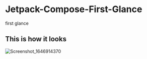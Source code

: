 # Jetpack-Compose-First-Glance
first glance
## This is how it looks

![Screenshot_1646914370](https://user-images.githubusercontent.com/52994504/157659865-a433977e-1b9c-453a-ba6e-5286598a7de7.png)
